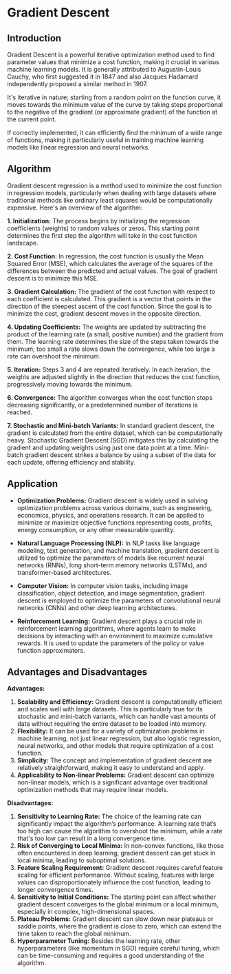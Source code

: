 # Gradient Descent

## Introduction
Gradient Descent is a powerful iterative optimization method used to find parameter values that minimize a cost function, making it crucial in various machine learning models. It is generally attributed to Augustin-Louis Cauchy, who first suggested it in 1847 and also Jacques Hadamard independently proposed a similar method in 1907.

It's iterative in nature; starting from a random point on the function curve, it moves towards the minimum value of the curve by taking steps proportional to the negative of the gradient (or approximate gradient) of the function at the current point.

If correctly implemented, it can efficiently find the minimum of a wide range of functions, making it particularly useful in training machine learning models like linear regression and neural networks.


## Algorithm 
Gradient descent regression is a method used to minimize the cost function in regression models, particularly when dealing with large datasets where traditional methods like ordinary least squares would be computationally expensive. Here's an overview of the algorithm:

**1. Initialization:** The process begins by initializing the regression coefficients (weights) to random values or zeros. This starting point determines the first step the algorithm will take in the cost function landscape.

**2. Cost Function:** In regression, the cost function is usually the Mean Squared Error (MSE), which calculates the average of the squares of the differences between the predicted and actual values. The goal of gradient descent is to minimize this MSE.

**3. Gradient Calculation:** The gradient of the cost function with respect to each coefficient is calculated. This gradient is a vector that points in the direction of the steepest ascent of the cost function. Since the goal is to minimize the cost, gradient descent moves in the opposite direction.

**4. Updating Coefficients:** The weights are updated by subtracting the product of the learning rate (a small, positive number) and the gradient from them. The learning rate determines the size of the steps taken towards the minimum; too small a rate slows down the convergence, while too large a rate can overshoot the minimum.

**5. Iteration:** Steps 3 and 4 are repeated iteratively. In each iteration, the weights are adjusted slightly in the direction that reduces the cost function, progressively moving towards the minimum.

**6. Convergence:** The algorithm converges when the cost function stops decreasing significantly, or a predetermined number of iterations is reached.

**7. Stochastic and Mini-batch Variants:** In standard gradient descent, the gradient is calculated from the entire dataset, which can be computationally heavy. Stochastic Gradient Descent (SGD) mitigates this by calculating the gradient and updating weights using just one data point at a time. Mini-batch gradient descent strikes a balance by using a subset of the data for each update, offering efficiency and stability.

## Application

- **Optimization Problems:** Gradient descent is widely used in solving optimization problems across various domains, such as engineering, economics, physics, and operations research. It can be applied to minimize or maximize objective functions representing costs, profits, energy consumption, or any other measurable quantity.
  
- **Natural Language Processing (NLP):** In NLP tasks like language modeling, text generation, and machine translation, gradient descent is utilized to optimize the parameters of models like recurrent neural networks (RNNs), long short-term memory networks (LSTMs), and transformer-based architectures.

- **Computer Vision:** In computer vision tasks, including image classification, object detection, and image segmentation, gradient descent is employed to optimize the parameters of convolutional neural networks (CNNs) and other deep learning architectures.

- **Reinforcement Learning:** Gradient descent plays a crucial role in reinforcement learning algorithms, where agents learn to make decisions by interacting with an environment to maximize cumulative rewards. It is used to update the parameters of the policy or value function approximators.

## Advantages and Disadvantages

**Advantages:**

1. **Scalability and Efficiency:** Gradient descent is computationally efficient and scales well with large datasets. This is particularly true for its stochastic and mini-batch variants, which can handle vast amounts of data without requiring the entire dataset to be loaded into memory.
2. **Flexibility:** It can be used for a variety of optimization problems in machine learning, not just linear regression, but also logistic regression, neural networks, and other models that require optimization of a cost function.
3. **Simplicity:** The concept and implementation of gradient descent are relatively straightforward, making it easy to understand and apply.
4. **Applicability to Non-linear Problems:** Gradient descent can optimize non-linear models, which is a significant advantage over traditional optimization methods that may require linear models.

**Disadvantages:**
1. **Sensitivity to Learning Rate:** The choice of the learning rate can significantly impact the algorithm’s performance. A learning rate that’s too high can cause the algorithm to overshoot the minimum, while a rate that's too low can result in a long convergence time.
2. **Risk of Converging to Local Minima:** In non-convex functions, like those often encountered in deep learning, gradient descent can get stuck in local minima, leading to suboptimal solutions.
3. **Feature Scaling Requirement:** Gradient descent requires careful feature scaling for efficient performance. Without scaling, features with large values can disproportionately influence the cost function, leading to longer convergence times.
4. **Sensitivity to Initial Conditions:** The starting point can affect whether gradient descent converges to the global minimum or a local minimum, especially in complex, high-dimensional spaces.
5. **Plateau Problems:** Gradient descent can slow down near plateaus or saddle points, where the gradient is close to zero, which can extend the time taken to reach the global minimum.
6. **Hyperparameter Tuning:** Besides the learning rate, other hyperparameters (like momentum in SGD) require careful tuning, which can be time-consuming and requires a good understanding of the algorithm.

